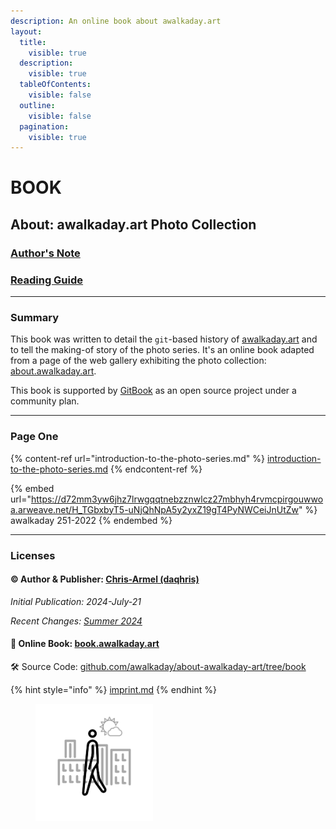 ```yaml
---
description: An online book about awalkaday.art
layout:
  title:
    visible: true
  description:
    visible: true
  tableOfContents:
    visible: false
  outline:
    visible: false
  pagination:
    visible: true
---
```


# BOOK

## About: awalkaday.art Photo Collection

### [Author's Note](authors-note.md)

### [Reading Guide](reading-guide.md)

***

### Summary

This book was written to detail the `git`-based history of [awalkaday.art](https://awalkaday.art) and to tell the making-of story of the photo series. It's an online book adapted from a page of the web gallery exhibiting the photo collection: [about.awalkaday.art](https://about.awalkaday.art/).&#x20;

This book is supported by [GitBook](https://www.gitbook.com/) as an open source project under a community plan.

***

### Page One&#x20;

{% content-ref url="introduction-to-the-photo-series.md" %}
[introduction-to-the-photo-series.md](introduction-to-the-photo-series.md)
{% endcontent-ref %}

{% embed url="https://d72mm3yw6jhz7lrwgqqtnebzznwlcz27mbhyh4rvmcpirgouwwoa.arweave.net/H_TGbxbyT5-uNjQhNpA5y2yxZ19gT4PyNWCeiJnUtZw" %}
awalkaday 251-2022
{% endembed %}

***

### Licenses

#### © Author & Publisher: [Chris-Armel (daqhris)](https://daqhris.com)

_Initial Publication: 2024-July-21_

_Recent Changes:_ [_Summer 2024_](https://github.com/awalkaday/about-awalkaday-art/commits/book/)

#### 📖 Online Book: [book.awalkaday.art](https://book.awalkaday.art)

🛠 Source Code: [github.com/awalkaday/about-awalkaday-art/tree/book](https://github.com/awalkaday/about-awalkaday-art/tree/book)

{% hint style="info" %}
[imprint.md](imprint.md "mention")
{% endhint %}

<div align="left">

<figure><img src=".gitbook/assets/awalkaday-logo-1x1.png" alt="" width="188"><figcaption></figcaption></figure>

</div>
